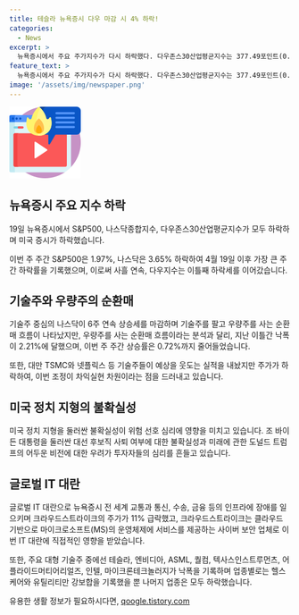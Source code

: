 ```yaml
---
title: 테슬라 뉴욕증시 다우 마감 시 4% 하락!
categories:
  - News
excerpt: >
  뉴욕증시에서 주요 주가지수가 다시 하락했다. 다우존스30산업평균지수는 377.49포인트(0.93%) 내린 40,287.53에, S&P500지수는 39.59포인트(0.71%) 밀린 5,505.00에, 나스닥종합지수는 144.28포인트(0.81%) 떨어진 17,726.94에 장을 마쳤다. 특히 기술주와 우량주를 가리지 않고 낙폭이 크게 확대되었다. 기술주 중심의 나스닥은 6주 연속 상승세를 마쳤고, 다우지수는 기술주를 팔고 우량주를 사는 순환매 흐름에도 불구하고 2일째 하락세를 보였다. 마이크로소프트를 비롯한 대형 기술주의 주가는 IT 대란에 의해 하락하며 시장에 영향을 미치고 있다. 미국 정치 지형을 둘러싼 불확실성도 투자자들의 위험 회피를 유발하고 있다.
feature_text: >
  뉴욕증시에서 주요 주가지수가 다시 하락했다. 다우존스30산업평균지수는 377.49포인트(0.93%) 내린 40,287.53에, S&P500지수는 39.59포인트(0.71%) 밀린 5,505.00에, 나스닥종합지수는 144.28포인트(0.81%) 떨어진 17,726.94에 장을 마쳤다. 특히 기술주와 우량주를 가리지 않고 낙폭이 크게 확대되었다. 기술주 중심의 나스닥은 6주 연속 상승세를 마쳤고, 다우지수는 기술주를 팔고 우량주를 사는 순환매 흐름에도 불구하고 2일째 하락세를 보였다. 마이크로소프트를 비롯한 대형 기술주의 주가는 IT 대란에 의해 하락하며 시장에 영향을 미치고 있다. 미국 정치 지형을 둘러싼 불확실성도 투자자들의 위험 회피를 유발하고 있다.
image: '/assets/img/newspaper.png'
---
```


<p><img src="/assets/img/news.png" alt="rentncar 속보" /></p>

<h2 data-ke-size="size26">뉴욕증시 주요 지수 하락</h2>

<p data-ke-size="size16">19일 뉴욕증시에서 S&P500, 나스닥종합지수, 다우존스30산업평균지수가 모두 하락하며 미국 증시가 하락했습니다. </p>

<p data-ke-size="size16">이번 주 주간 S&P500은 1.97%, 나스닥은 3.65% 하락하여 4월 19일 이후 가장 큰 주간 하락률을 기록했으며, 이로써 사흘 연속, 다우지수는 이틀째 하락세를 이어갔습니다. </p>

<h2 data-ke-size="size26">기술주와 우량주의 순환매</h2>

<p data-ke-size="size16">기술주 중심의 나스닥이 6주 연속 상승세를 마감하며 기술주를 팔고 우량주를 사는 순환매 흐름이 나타났지만, 우량주를 사는 순환매 흐름이라는 분석과 달리, 지난 이틀간 낙폭이 2.21%에 달했으며, 이번 주 주간 상승률은 0.72%까지 줄어들었습니다. </p>

<p data-ke-size="size16">또한, 대만 TSMC와 넷플릭스 등 기술주들이 예상을 웃도는 실적을 내놨지만 주가가 하락하여, 이번 조정이 차익실현 차원이라는 점을 드러내고 있습니다.</p>

<h2 data-ke-size="size26">미국 정치 지형의 불확실성</h2>

<p data-ke-size="size16">미국 정치 지형을 둘러싼 불확실성이 위험 선호 심리에 영향을 미치고 있습니다. 조 바이든 대통령을 둘러싼 대선 후보직 사퇴 여부에 대한 불확실성과 미래에 관한 도널드 트럼프의 어두운 비전에 대한 우려가 투자자들의 심리를 흔들고 있습니다.</p>

<h2 data-ke-size="size26">글로벌 IT 대란</h2>

<p data-ke-size="size16">글로벌 IT 대란으로 뉴욕증시 전 세계 교통과 통신, 수송, 금융 등의 인프라에 장애를 일으키며 크라우드스트라이크의 주가가 11% 급락했고, 크라우드스트라이크는 클라우드 기반으로 마이크로소프트(MS)의 운영체제에 서비스를 제공하는 사이버 보안 업체로 이번 IT 대란에 직접적인 영향을 받았습니다.</p>

<p data-ke-size="size16">또한, 주요 대형 기술주 중에선 테슬라, 엔비디아, ASML, 퀄컴, 텍사스인스트루먼츠, 어플라이드머티어리얼즈, 인텔, 마이크론테크놀러지가 낙폭을 기록하며 업종별로는 헬스케어와 유틸리티만 강보합을 기록했을 뿐 나머지 업종은 모두 하락했습니다.</p>
유용한 생활 정보가 필요하시다면, <a href="https://qoogle.tistory.com" rel="dofollow">qoogle.tistory.com</a>


